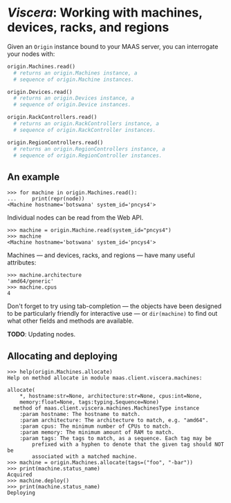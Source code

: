 # _Viscera_: Working with machines, devices, racks, and regions

Given an ``Origin`` instance bound to your MAAS server, you can
interrogate your nodes with:

```python
origin.Machines.read()
  # returns an origin.Machines instance, a
  # sequence of origin.Machine instances.

origin.Devices.read()
  # returns an origin.Devices instance, a
  # sequence of origin.Device instances.

origin.RackControllers.read()
  # returns an origin.RackControllers instance, a
  # sequence of origin.RackController instances.

origin.RegionControllers.read()
  # returns an origin.RegionControllers instance, a
  # sequence of origin.RegionController instances.
```


## An example

```pycon
>>> for machine in origin.Machines.read():
...     print(repr(node))
<Machine hostname='botswana' system_id='pncys4'>
```

Individual nodes can be read from the Web API.

```pycon
>>> machine = origin.Machine.read(system_id="pncys4")
>>> machine
<Machine hostname='botswana' system_id='pncys4'>
```

Machines — and devices, racks, and regions — have many useful
attributes:

```pycon
>>> machine.architecture
'amd64/generic'
>>> machine.cpus
4
```

Don't forget to try using tab-completion — the objects have been
designed to be particularly friendly for interactive use — or
``dir(machine)`` to find out what other fields and methods are
available.

__TODO__: Updating nodes.


## Allocating and deploying

```pycon
>>> help(origin.Machines.allocate)
Help on method allocate in module maas.client.viscera.machines:

allocate(
    *, hostname:str=None, architecture:str=None, cpus:int=None,
    memory:float=None, tags:typing.Sequence=None)
  method of maas.client.viscera.machines.MachinesType instance
    :param hostname: The hostname to match.
    :param architecture: The architecture to match, e.g. "amd64".
    :param cpus: The minimum number of CPUs to match.
    :param memory: The minimum amount of RAM to match.
    :param tags: The tags to match, as a sequence. Each tag may be
        prefixed with a hyphen to denote that the given tag should NOT be
        associated with a matched machine.
>>> machine = origin.Machines.allocate(tags=("foo", "-bar"))
>>> print(machine.status_name)
Acquired
>>> machine.deploy()
>>> print(machine.status_name)
Deploying
```
